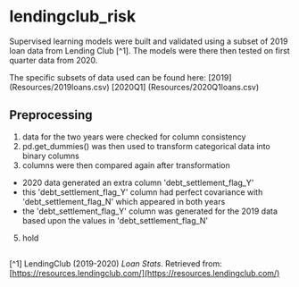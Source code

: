 # lendingclub_risk

Supervised learning models were built and validated using a subset of 2019 loan data from Lending Club [^1]. The models were there then tested on  first quarter data from 2020.

The specific subsets of data used can be found here:
[2019] (Resources/2019loans.csv)
[2020Q1] (Resources/2020Q1loans.csv)

## Preprocessing
1. data for the two years were checked for column consistency 
2. pd.get_dummies() was then used to transform categorical data into binary columns
3. columns were then compared again after transformation
  - 2020 data generated an extra column 'debt_settlement_flag_Y' 
  - this 'debt_settlement_flag_Y' column had perfect covariance with 'debt_settlement_flag_N' which appeared in both years
  - the 'debt_settlement_flag_Y' column was generated for the 2019 data based upon the values in 'debt_settlement_flag_N'
5. hold

## 


[^1] LendingClub (2019-2020) _Loan Stats_. Retrieved from: [https://resources.lendingclub.com/](https://resources.lendingclub.com/)
